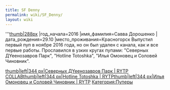 ```yaml
---
title: SF Denny
permalink: wiki/SF_Denny/
layout: wiki
---
```


'''[thumb\|288px](Файл:Photo3ZZQWJ9C.jpg "wikilink") \|год_начала=2016
\|имя_фамилия=Савва Дорошенко \|дата_рождения=29.10
\|место_проживания=Красногорск Выпустил первый пуп в ноябре 2016 года,
но он был удален с канала, как и все первые работы. Прославился в узких
кругах пупами: "Северных ДYeeнозавров Парк", "Hotline Totoshka", "Илья
Омоновец и Соловей Чиновник".

[thumb\|left\|344 px\|Северных ДYeeнозавров Парк \| RYTP
COLLAB](Файл:Северных_ДYeeнозавров_Парк_RYTP_COLLAB "wikilink")[thumb\|left\|344
px\|Hotline Totoshka \|
RYTP](Файл:Hotline_Totoshka_RYTP-0 "wikilink")[thumb\|left\|344 px\|Илья
Омоновец и Соловей Чиновник \|
RYTP](Файл:Илья_Омоновец_и_Соловей_Чиновник_RYTP "wikilink")
[Категория:Пуперы](Категория:Пуперы "wikilink")
